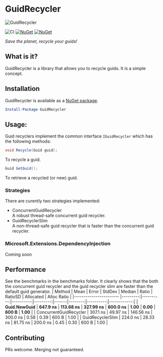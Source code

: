 GuidRecycler
=======

![GuidRecycler](https://raw.githubusercontent.com/Tvde1/GuidRecycler/main/icon.png "GuidRecycler")

![CI](https://github.com/Tvde1/GuidRecycler/workflows/CI/badge.svg)
[![NuGet](https://img.shields.io/nuget/dt/GuidRecycler.svg)](https://www.nuget.org/packages/GuidRecycler) 
[![NuGet](https://img.shields.io/nuget/vpre/GuidRecycler.svg)](https://www.nuget.org/packages/GuidRecycler)

*Save the planet, recycle your guids!*

## What is it?
GuidRecycler is a library that allows you to recycle guids. It is a simple concept.

## Installation
GuidRecycler is available as a [NuGet package](https://www.nuget.org/packages/GuidRecycler/).
```powershell
Install-Package GuidRecycler
```

## Usage:
Guid recyclers implement the common interface `IGuidRecycler` which has the following methods:

```csharp
void Recycle(Guid guid);
```
To recycle a guid.

```csharp
Guid GetGuid();
```
To retrieve a recycled (or new) guid.

### Strategies
There are curently two strategies implemented:
- ConcurrentGuidRecycler  
  A robust thread-safe concurrent guid recycler.
- GuidRecyclerSlim  
  A non-thread-safe guid recycler that is faster than the concurrent guid recycler.

### Microsoft.Extensions.DependencyInjection
Coming soon

## Performance
See the benchmarks in the benchmarks folder. It clearly shows that the both the concurrent guid recycler and the guid recycler slim are faster than the default guid generator.
|                 Method |     Mean |     Error |    StdDev |   Median | Ratio | RatioSD | Allocated | Alloc Ratio |
|----------------------- |---------:|----------:|----------:|---------:|------:|--------:|----------:|------------:|
|           **Guid.NewGuid** | **647.9 ns** | **113.68 ns** | **327.99 ns** | **600.0 ns** |  **1.00** |    **0.00** |     **600 B** |        **1.00** |
| ConcurrentGuidRecycler | 307.1 ns |  49.97 ns | 146.56 ns | 300.0 ns |  0.58 |    0.39 |     600 B |        1.00 |
|       GuidRecyclerSlim | 224.0 ns |  28.33 ns |  81.75 ns | 200.0 ns |  0.45 |    0.30 |     600 B |        1.00 |

## Contributing
PRs welcome. Merging not guaranteed.